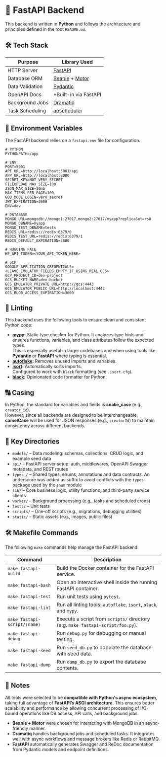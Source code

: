 # 🚀 FastAPI Backend

This backend is written in **Python** and follows the architecture and principles defined in the root `README.md`.

## 🛠️ Tech Stack

| Purpose         | Library Used                                                                             |
| --------------- | ---------------------------------------------------------------------------------------- |
| HTTP Server     | [FastAPI](https://fastapi.tiangolo.com/)                                                 |
| Database ORM    | [Beanie](https://github.com/roman-right/beanie) + [Motor](https://motor.readthedocs.io/) |
| Data Validation | [Pydantic](https://docs.pydantic.dev/)                                                   |
| OpenAPI Docs    | \*Built-in via FastAPI                                                                   |
| Background Jobs | [Dramatiq](https://dramatiq.io/)                                                         |
| Task Scheduling | [apscheduler](https://apscheduler.readthedocs.io/en/3.x/index.html)                      |

## 🔐 Environment Variables

The FastAPI backend relies on a `fastapi.env` file for configuration.

```
# PYTHON
PYTHONPATH=/app

# ENV
PORT=5001
API_URL=http://localhost:5001/api
APP_URL=http://localhost:8000
SECRET_KEY=NOT_VERY_SECRET
FILEUPLOAD_MAX_SIZE=100
JSON_MAX_SIZE=10mb
MAX_ITEMS_PER_PAGE=100
GOD_MODE_LOGIN=very_secret
JWT_EXPIRATION=3600
ENV=dev

# DATABASE
MONGO_URL=mongodb://mongo1:27017,mongo2:27017/myapp?replicaSet=rs0
MONGO_DBNAME=myapp
MONGO_TEST_DBNAME=tests
REDIS_URL=redis://redis:6379/0
REDIS_TEST_URL=redis://redis:6379/1
REDIS_DEFAULT_EXPIRATION=3600

# HUGGING FACE
HF_API_TOKEN=<YOUR_API_TOKEN_HERE>

# GCP
GOOGLE_APPLICATION_CREDENTIALS=<LEAVE_EMULATOR_FIELDS_EMPTY_IF_USING_REAL_GCS>
GCP_PROJECT_ID=dev-project
GCS_BUCKET_NAME=dev-bucket
GCS_EMULATOR_PRIVATE_URL=http://gcs:4443
GCS_EMULATOR_PUBLIC_URL=http://localhost:4443
GCS_BLOB_ACCESS_EXPIRATION=3600
```

## 🧹 Linting

This backend uses the following tools to ensure clean and consistent Python code:

-   **[mypy](https://mypy-lang.org/):** Static type checker for Python. It analyzes type hints and ensures functions, variables, and class attributes follow the expected types.  
    This is especially useful in larger codebases and when using tools like **Pydantic** or **FastAPI** where typing is essential.
-   **[autoflake](https://pypi.org/project/autoflake/):** Removes unused imports and variables.
-   **[isort](https://pycqa.github.io/isort/):** Automatically sorts imports.  
    Configured to work with `black` formatting (see `.isort.cfg`).
-   **[black](https://black.readthedocs.io/):** Opinionated code formatter for Python.

## 🔠 Casing

In Python, the standard for variables and fields is **snake_case** (e.g., `creator_id`).  
However, since all backends are designed to be interchangeable, **camelCase** will be used for JSON responses (e.g., `creatorId`) to maintain consistency across different backends.

## 📁 Key Directories

-   `models/` – Data modeling: schemas, collections, CRUD logic, and example seed data
-   `api/` – FastAPI server setup: auth, middlewares, OpenAPI Swagger metadata, and REST routes
-   `types_/` – Shared types, enums, annotations and data contracts. An underscore was added as suffix to avoid conflicts with the `types` package used by the `enum` module
-   `lib/` – Core business logic, utility functions, and third-party service clients
-   `worker/` – Background processing (e.g., tasks and scheduled crons)
-   `tests/` – Unit tests
-   `scripts/` – One-off scripts (e.g., migrations, debugging utilities)
-   `static/` – Static assets (e.g., images, public files)

## 🛠️ Makefile Commands

The following `make` commands help manage the FastAPI backend:

| Command                      | Description                                                                     |
| ---------------------------- | ------------------------------------------------------------------------------- |
| `make fastapi-build`         | Build the Docker container for the FastAPI service.                             |
| `make fastapi-bash`          | Open an interactive shell inside the running FastAPI container.                 |
| `make fastapi-test`          | Run unit tests using `pytest`.                                                  |
| `make fastapi-lint`          | Run all linting tools: `autoflake`, `isort`, `black`, and `mypy`.               |
| `make fastapi-script/⟨name⟩` | Execute a script from `scripts/` directory (e.g. `make fastapi-script/foo.py`). |
| `make fastapi-debug`         | Run `debug.py` for debugging or manual testing.                                 |
| `make fastapi-seed`          | Run `seed_db.py` to populate the database with seed data.                       |
| `make fastapi-dump`          | Run `dump_db.py` to export the database contents.                               |

## 📌 Notes

All tools were selected to be **compatible with Python's async ecosystem**, taking full advantage of **FastAPI’s ASGI architecture**. This ensures better scalability and performance by allowing concurrent processing of I/O-bound operations like DB access, API calls, and background jobs.

-   **Beanie + Motor** were chosen for interacting with MongoDB in an async-friendly manner.
-   **Dramatiq** handles background jobs and scheduled tasks. It integrates well with async workflows and message brokers like Redis or RabbitMQ.
-   **FastAPI** automatically generates Swagger and ReDoc documentation from Pydantic models and endpoint definitions.
